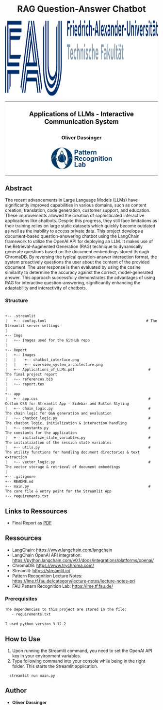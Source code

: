 <h1 align="center">RAG Question-Answer Chatbot</h1>

<div style="background-color:white">
  <div align="center">
    <img src="./Imgs/techfak_logo.svg" width="700" height="250">
    <hr>
    <h2 style="color:black">Applications of LLMs - Interactive Communication System<h2>
    <h3 style="color:black">Oliver Dassinger<h3>
    <img src="./Imgs/pr_lab.png" width="200">
  </div>
  <hr>
</div>



## Abstract
The recent advancements in Large Language Models (LLMs) have significantly improved capabilities in various domains, such as content creation, translation, code generation, customer support, and education. These improvements allowed the 
creation of sophisticated interactive applications like chatbots. Despite this progress, they still face limitations as their training relies on large static datasets which quickly become outdated as well as the inability to access private data. This project develops a document-based question-answering chatbot using the LangChain framework to utilize the OpenAI API for deploying an LLM. It makes use of the Retrieval-Augmented Generation (RAG) technique to dynamically generate questions based on the document embeddings stored through ChromaDB. By reversing the typical question-answer interaction format, the system proactively questions the user about the content of the provided document. The user response is then evaluated by using the cosine similarity to determine the accuracy against the correct, model-generated answer. This approach successfully demonstrates the advantages of using RAG for interactive question-answering, significantly enhancing the adaptability and interactivity of chatbots.


### Structure

```

+-- .streamlit
|   +-- config.toml                                              # The Streamlit server settings
|
+-- Imgs
|   +-- Images used for the GitHub repo
|
+-- Report
|   +-- Images                        
|   |    +-- chatbot_interface.png
|   |    +-- overview_system_architecture.png
|   +-- Applications_of_LLMs.pdf                                  # The final project report
|   +-- references.bib
|   +-- report.tex
|
+-- app
|   +-- app.css                                                   # Custom CSS for Streamlit App - Sidebar and Button Styling
|   +-- chain_logic.py                                            # The chain logic for Q&A generation and evaluation
|   +-- chatbot_logic.py                                          # The chatbot logic, initialization & interaction handling
|   +-- constants.py                                              # The constants for the application
|   +-- initialize_state_variables.py                             # The initialization of the session state variables
|   +-- utils.py                                                  # The utility functions for handling document directories & text extraction
|   +-- vector_logic.py                                           # The vector storage & retrieval of document embeddings
|
+-- .gitignore
+-- README.md
+-- main.py                                                       # The core file & entry point for the Streamlit App     
+-- requirements.txt                    

```
## Links to Ressources

- Final Report as [PDF](https://github.com/ordass00/rag_qa_chatbot/blob/main/Report/Application_of_LLMs.pdf)

## Ressources
- LangChain: https://www.langchain.com/langchain
- LangChain OpenAI API integration: https://python.langchain.com/v0.1/docs/integrations/platforms/openai/
- ChromaDB: https://www.trychroma.com/
- Streamlit: https://streamlit.io/
- Pattern Recognition Lecture Notes: https://lme.tf.fau.de/category/lecture-notes/lecture-notes-pr/
- FAU Pattern Recognition Lab: https://lme.tf.fau.de/

### Prerequisites

```
The dependencies to this project are stored in the file:
   - requirements.txt

I used python version 3.12.2
```

## How to Use

1. Upon running the Streamlit command, you need to set the OpenAI API key in your environment variables.
2. Type following command into your console while being in the right folder. This starts the Streamlit application.

```
  streamlit run main.py
```

## Author

* **Oliver Dassinger**
